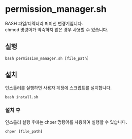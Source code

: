 # permission_manager.sh

BASH 파일/디렉터리 퍼미션 변경기입니다. <br>
chmod 명령어가 익숙하지 않은 경우 사용할 수 있습니다.

## 실행
```
bash permission_manager.sh [file_path]
```

## 설치
인스톨러를 실행하면 사용자 계정에 스크립트를 설치합니다.
```
bash install.sh
```

### 설치 후
인스톨러 실행 후에는 chper 명령어를 사용하여 실행할 수 있습니다.
```
chper [file_path]
```
